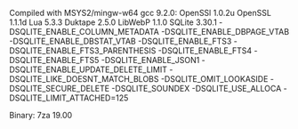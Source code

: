 Compiled with MSYS2/mingw-w64 gcc 9.2.0:
OpenSSl 1.0.2u
OpenSSL 1.1.1d
Lua 5.3.3
Duktape 2.5.0
LibWebP 1.1.0
SQLite 3.30.1
 -DSQLITE_ENABLE_COLUMN_METADATA -DSQLITE_ENABLE_DBPAGE_VTAB -DSQLITE_ENABLE_DBSTAT_VTAB -DSQLITE_ENABLE_FTS3 -DSQLITE_ENABLE_FTS3_PARENTHESIS -DSQLITE_ENABLE_FTS4 -DSQLITE_ENABLE_FTS5 -DSQLITE_ENABLE_JSON1 -DSQLITE_ENABLE_UPDATE_DELETE_LIMIT -DSQLITE_LIKE_DOESNT_MATCH_BLOBS -DSQLITE_OMIT_LOOKASIDE -DSQLITE_SECURE_DELETE -DSQLITE_SOUNDEX -DSQLITE_USE_ALLOCA -DSQLITE_LIMIT_ATTACHED=125

Binary:
7za 19.00